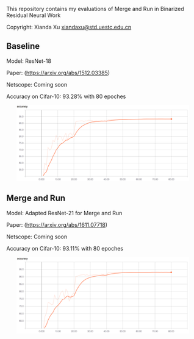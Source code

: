 This repository contains my evaluations of Merge and Run in Binarized Residual Neural Work

Copyright: Xianda Xu xiandaxu@std.uestc.edu.cn

Baseline
--------
Model: ResNet-18

Paper: (https://arxiv.org/abs/1512.03385)

Netscope: Coming soon

Accuracy on Cifar-10: 93.28% with 80 epoches

<div align=center><img width="453" height="200" src="https://github.com/brycexu/MR-Residual-Net/blob/master/Images/Base.png"/></div>

Merge and Run
---------
Model: Adapted ResNet-21 for Merge and Run

Paper: (https://arxiv.org/abs/1611.07718)

Netscope: Coming soon

Accuracy on Cifar-10: 93.11% with 80 epoches

<div align=center><img width="453" height="200" src="https://github.com/brycexu/MR-Residual-Net/blob/master/Images/MR.png"/></div>
